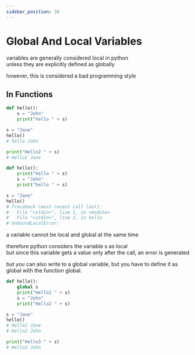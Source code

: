 ```yaml
---
sidebar_position: 16
---
```



# Global And Local Variables

variables are generally considered local in python  
unless they are explicitly defined as globally  

however, this is considered a bad programming style

## In Functions

```py
def hello():
    s = "John"
    print("hello " + s)

s = "Jane"
hello()
# hello John

print("Hello2 " + s)
# Hello2 Jane
```

```py
def hello():
    print("hello " + s)
    s = "John"
    print("hello " + s)

s = "Jane"
hello()
# Traceback (most recent call last):
#   File "<stdin>", line 1, in <module>
#   File "<stdin>", line 2, in hello
# UnboundLocalError:
```

a variable cannot be local and global at the same time  

therefore python considers the variable s as local  
but since this variable gets a value only after the call, an error is generated

but you can also write to a global variable, but you have to define it as global with the function global.

```py
def hello():
    global s
    print("Hello1 " + s)
    s = "John"
    print("Hello2 " + s)

s = "Jane"
hello()
# Hello1 Jane
# Hello2 John

print("Hello3 " + s)
# Hello3 John
```
